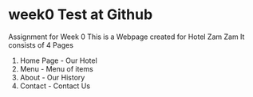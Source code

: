 # week0 Test at Github
Assignment for Week 0
This is a Webpage created for Hotel Zam Zam
It consists of 4 Pages
1. Home Page - Our Hotel
2. Menu - Menu of items
3. About - Our History
4. Contact - Contact Us
